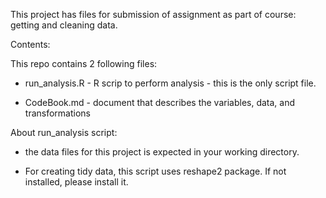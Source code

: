 This project has files for submission of assignment as part of course: getting and cleaning data.

Contents:

This repo contains 2 following files:

- run_analysis.R - R scrip to perform analysis - this is the only script file.

- CodeBook.md - document that describes the variables, data, and transformations

About run_analysis script:

- the data files for this project is expected in your working directory.

- For creating tidy data, this script uses reshape2 package. If not installed, please install it.
